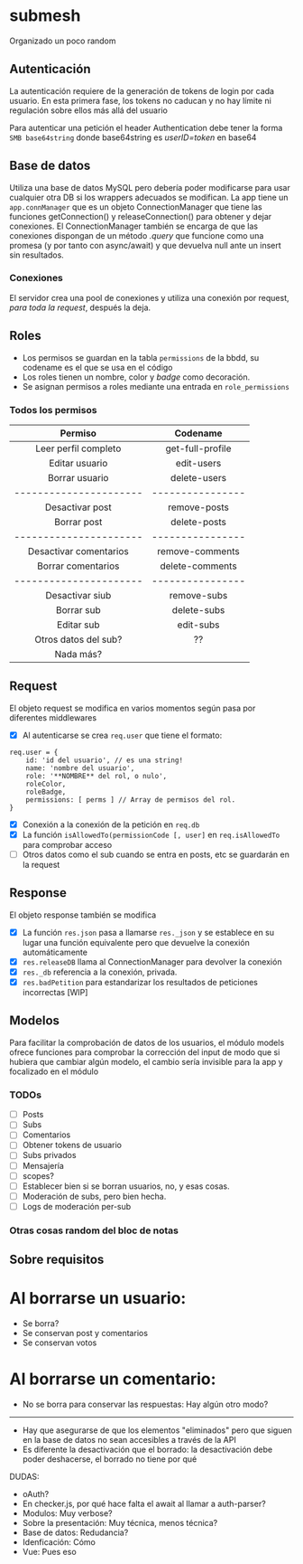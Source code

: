# submesh

Organizado un poco random

## Autenticación
La autenticación requiere de la generación de tokens de login por cada usuario.
En esta primera fase, los tokens no caducan y no hay límite ni regulación sobre ellos más allá del usuario

Para autenticar una petición el header Authentication debe tener la forma `SMB base64string` donde base64string es *userID=token* en base64

## Base de datos
Utiliza una base de datos MySQL pero debería poder modificarse para usar cualquier otra DB si los wrappers adecuados se modifican.
La app tiene un `app.connManager` que es un objeto ConnectionManager que tiene las funciones getConnection() y releaseConnection() para obtener y dejar conexiones.
El ConnectionManager también se encarga de que las conexiones dispongan de un método _.query_ que funcione como una promesa (y por tanto con async/await) y que devuelva null ante un insert sin resultados.

### Conexiones
El servidor crea una pool de conexiones y utiliza una conexión por request, _para toda la request_, después la deja.

## Roles
- Los permisos se guardan en la tabla `permissions` de la bbdd, su codename es el que se usa en el código
- Los roles tienen un nombre, color y _badge_ como decoración.
- Se asignan permisos a roles mediante una entrada en `role_permissions`

### Todos los permisos
| Permiso               |Codename        |
| :---: | :---: |
|Leer perfil completo  |get-full-profile|
|Editar usuario	       |edit-users      |
|Borrar usuario        |delete-users    |
|----------------------|----------------|
|Desactivar post       |remove-posts    |
|Borrar post           |delete-posts    |
|----------------------|----------------|
|Desactivar comentarios|remove-comments |
|Borrar comentarios    |delete-comments |
|----------------------|----------------|
|Desactivar siub       |remove-subs     |
|Borrar sub            |delete-subs     |
|Editar sub            |edit-subs       |
|Otros datos del sub?  |??              |
|Nada más?             |                |

## Request
El objeto request se modifica en varios momentos según pasa por diferentes middlewares
- [x] Al autenticarse se crea `req.user` que tiene el formato:
```
req.user = {
	id: 'id del usuario', // es una string!
	name: 'nombre del usuario',
	role: '**NOMBRE** del rol, o nulo',
	roleColor,
	roleBadge,
	permissions: [ perms ] // Array de permisos del rol.
}
```
- [x] Conexión a la conexión de la petición en `req.db`
- [x] La función `isAllowedTo(permissionCode [, user]` en `req.isAllowedTo` para comprobar acceso
- [ ] Otros datos como el sub cuando se entra en posts, etc se guardarán en la request

## Response
El objeto response también se modifica
- [x] La función `res.json` pasa a llamarse `res._json` y se establece en su lugar una función equivalente pero que devuelve la conexión automáticamente
- [x] `res.releaseDB` llama al ConnectionManager para devolver la conexión
- [x] `res._db` referencia a la conexión, privada.
- [x] `res.badPetition` para estandarizar los resultados de peticiones incorrectas [WIP] 

## Modelos
Para facilitar la comprobación de datos de los usuarios, el módulo models ofrece funciones para comprobar la corrección del input de modo que si hubiera que cambiar algún modelo, el cambio sería invisible para la app y focalizado en el módulo

### TODOs
- [ ] Posts
- [ ] Subs
- [ ] Comentarios
- [ ] Obtener tokens de usuario
- [ ] Subs privados
- [ ] Mensajería
- [ ] scopes?
- [ ] Establecer bien si se borran usuarios, no, y esas cosas.
- [ ] Moderación de subs, pero bien hecha.
- [ ] Logs de moderación per-sub

### Otras cosas random del bloc de notas

## Sobre requisitos

# Al borrarse un usuario:
- Se borra?
- Se conservan post y comentarios
- Se conservan votos

# Al borrarse un comentario:
- No se borra para conservar las respuestas: Hay algún otro modo?

---

- Hay que asegurarse de que los elementos "eliminados" pero que siguen en la base de datos no sean accesibles a través de la API
- Es diferente la desactivación que el borrado: la desactivación debe poder deshacerse, el borrado no tiene por qué


DUDAS:
- oAuth?
- En checker.js, por qué hace falta el await al llamar a auth-parser?
- Modulos: Muy verbose?
- Sobre la presentación: Muy técnica, menos técnica?
- Base de datos: Redudancia?
- Idenficación: Cómo
- Vue: Pues eso

